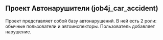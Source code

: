 ## Проект Автонарушители (job4j_car_accident)
 
 Проект представляет собой базу автонарушений. В ней есть 2 роли: обычные пользователи и автоинспекторы. Пользователь добавляет нарушение.